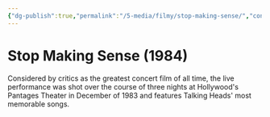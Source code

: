 ```yaml
---
{"dg-publish":true,"permalink":"/5-media/filmy/stop-making-sense/","contentClasses":"movie","tags":["to-watch","фильм","#Documentary","#Music"]}
---
```


# Stop Making Sense (1984)
 
Considered by critics as the greatest concert film of all time, the live performance was shot over the course of three nights at Hollywood's Pantages Theater in December of 1983 and features Talking Heads' most memorable songs.

